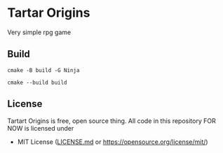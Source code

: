 # Tartar Origins
Very simple rpg game

## Build
```
cmake -B build -G Ninja

cmake --build build
```

## License
Tartart Origins is free, open source thing. All code in this repository FOR NOW is licensed under
- MIT License ([LICENSE.md](https://github.com/Maksasj/tartar_origins/blob/master/LICENSE.md) or https://opensource.org/license/mit/)